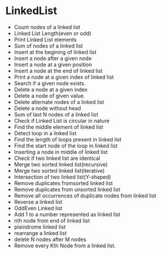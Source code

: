 # LinkedList
<ul>
  <li>Count nodes of a linked list</li>
  <li>Linked List Length(even or odd)</li>
  <li>Print Linked List elements</li>
  <li>Sum of nodes of a linked list</li>
  <li>Insert at the begining of linked list</li>
  <li>Insert a node after a given node</li>
  <li>Insert a node at a given position</li>
  <li>Insert a node at the end of linked list</li>
  <li>Print a node at a given index of linked list</li>
  <li>Search if a given node exists.</li>
  <li>Delete a node at a given index</li>
  <li>Delete a node of given value.</li>
  <li>Delete alternate nodes of a linked list</li>
  <li>Delete a node without head</li>
  <li>Sum of last N nodes of a linked list</li>
  <li>Check if Linked List is circular in nature</li>
  <li>Find the middle element of linked list</li>
  <li>Detect loop in a linked list</li>
  <li>Find the length of loops present in linked list</li>
  <li>Find the start node of the loop in linked list</li>
  <li>Inserting a node in middle of linked list</li>
  <li>Check if two linked list are identical</li>
  <li>Merge two sorted linked list(recursive)</li>
  <li>Merge two sorted linked list(iterative)</li>
  <li>Intersection of two linked list(Y-shaped)</li>
  <li>Remove duplicates fromsorted linked list</li>
  <li>Remove duplicates from unsorted linked list</li>
  <li>Remove all occurrences of duplicate nodes from linked list</li>
  <li>Reverse a linked list</li>
  <li>OddEven Linked list</li>
  <li>Add 1 to a number represented as linked list</li>
  <li>nth node from end of linked list</li>
  <li>plaindrome linked list</li>
  <li>rearrange a linked list</li>
  <li>delete N nodes after M nodes</li>
  <li>Remove every Kth Node from a linked list.</li>
</ul>
